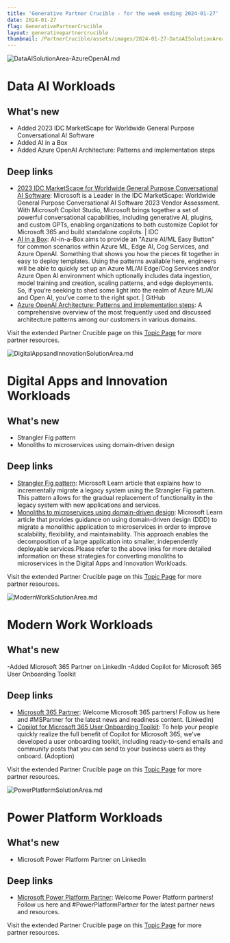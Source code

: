 ```yaml
---
title: 'Generative Partner Crucible - for the week ending 2024-01-27'
date: 2024-01-27
flag: GenerativePartnerCrucible
layout: generativepartnercrucible
thumbnail: /PartnerCrucible/assets/images/2024-01-27-DataAISolutionArea-AzureOpenAI.md-image.png
---
```


![ DataAISolutionArea-AzureOpenAI.md ]( /PartnerCrucible/assets/images/2024-01-27-DataAISolutionArea-AzureOpenAI.md-image.png )


# Data AI Workloads

## What's new

- Added 2023 IDC MarketScape for Worldwide General Purpose Conversational AI Software
- Added AI in a Box
- Added Azure OpenAI Architecture: Patterns and implementation steps

## Deep links

- [2023 IDC MarketScape for Worldwide General Purpose Conversational AI Software](https://microsoftcopilotstudio.microsoft.com/en-us/blog/microsoft-named-a-leader-in-the-2023-idc-marketscape-for-worldwide-general-purpose-conversational-ai-software/): Microsoft is a Leader in the IDC MarketScape: Worldwide General Purpose Conversational AI Software 2023 Vendor Assessment. With Microsoft Copilot Studio, Microsoft brings together a set of powerful conversational capabilities, including generative AI, plugins, and custom GPTs, enabling organizations to both customize Copilot for Microsoft 365 and build standalone copilots. | IDC
- [AI in a Box](https://github.com/Azure/AI-in-a-Box): AI-in-a-Box aims to provide an "Azure AI/ML Easy Button" for common scenarios within Azure ML, Edge AI, Cog Services, and Azure OpenAI. Something that shows you how the pieces fit together in easy to deploy templates. Using the patterns available here, engineers will be able to quickly set up an Azure ML/AI Edge/Cog Services and/or Azure Open AI environment which optionally includes data ingestion, model training and creation, scaling patterns, and edge deployments. So, if you’re seeking to shed some light into the realm of Azure ML/AI and Open AI, you’ve come to the right spot. | GitHub
- [Azure OpenAI Architecture: Patterns and implementation steps](https://techcommunity.microsoft.com/t5/ai-azure-ai-services-blog/azure-openai-architecture-patterns-and-implementation-steps/ba-p/3979934): A comprehensive overview of the most frequently used and discussed architecture patterns among our customers in various domains.

Visit the extended Partner Crucible page on this [Topic Page](https://lagimik.github.io/PartnerCrucible/DataAISolutionArea) for more partner resources.

![ DigitalAppsandInnovationSolutionArea.md ]( /PartnerCrucible/assets/images/2024-01-27-DigitalAppsandInnovationSolutionArea.md-image.png )

# Digital Apps and Innovation Workloads

## What's new

- Strangler Fig pattern
- Monoliths to microservices using domain-driven design

## Deep links

- [Strangler Fig pattern](https://learn.microsoft.com/en-us/azure/architecture/patterns/strangler-fig): Microsoft Learn article that explains how to incrementally migrate a legacy system using the Strangler Fig pattern. This pattern allows for the gradual replacement of functionality in the legacy system with new applications and services.
- [Monoliths to microservices using domain-driven design](https://learn.microsoft.com/en-us/azure/architecture/microservices/migrate-monolith): Microsoft Learn article that provides guidance on using domain-driven design (DDD) to migrate a monolithic application to microservices in order to improve scalability, flexibility, and maintainability. This approach enables the decomposition of a large application into smaller, independently deployable services.Please refer to the above links for more detailed information on these strategies for converting monoliths to microservices in the Digital Apps and Innovation Workloads.

Visit the extended Partner Crucible page on this [Topic Page](https://lagimik.github.io/PartnerCrucible/DigitalAppsandInnovationSolutionArea) for more partner resources.

![ ModernWorkSolutionArea.md ]( /PartnerCrucible/assets/images/2024-01-27-ModernWorkSolutionArea.md-image.png )

# Modern Work Workloads

## What's new

-Added Microsoft 365 Partner on LinkedIn
-Added Copilot for Microsoft 365 User Onboarding Toolkit
 
## Deep links

- [Microsoft 365 Partner](https://www.linkedin.com/company/microsoft-365-partner/): Welcome Microsoft 365 partners! Follow us here and #MSPartner for the latest news and readiness content. (LinkedIn)
- [Copilot for Microsoft 365 User Onboarding Toolkit](https://adoption.microsoft.com/en-us/copilot/user-onboarding-toolkit/): To help your people quickly realize the full benefit of Copilot for Microsoft 365, we've developed a user onboarding toolkit, including ready-to-send emails and community posts that you can send to your business users as they onboard. (Adoption)

Visit the extended Partner Crucible page on this [Topic Page](https://lagimik.github.io/PartnerCrucible/ModernWorkSolutionArea) for more partner resources.

![ PowerPlatformSolutionArea.md ]( /PartnerCrucible/assets/images/2024-01-27-PowerPlatformSolutionArea.md-image.png )
# Power Platform Workloads

## What's new

- Microsoft Power Platform Partner on LinkedIn

## Deep links
- [Microsoft Power Platform Partner](https://www.linkedin.com/company/microsoft-power-platform-partner/): Welcome Power Platform partners! Follow us here and #PowerPlatformPartner for the latest partner news and resources.

Visit the extended Partner Crucible page on this [Topic Page](https://lagimik.github.io/PartnerCrucible/PowerPlatformSolutionArea) for more partner resources.